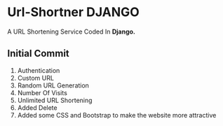 
# Url-Shortner DJANGO
A URL Shortening Service Coded In **Django.**
 
 
## Initial Commit

1. Authentication
2. Custom URL
3. Random URL Generation
4. Number Of Visits
5. Unlimited URL Shortening
6. Added Delete
7. Added some CSS and Bootstrap to make the website more attractive
 